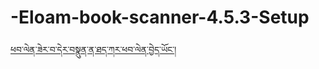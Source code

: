 # -Eloam-book-scanner-4.5.3-Setup
[ཕབ་ལེན་ཟེར་བ་དེར་བསྣུན་ན་ཐད་ཀར་ཕབ་ལེན་བྱེད་ཡོང་།](https://github.com/tadhondup/-Eloam-book-scanner-4.5.3-Setup/releases/download/v1.0.0/Eloam.Book.Scanner.4.5.3.Setup.exe)
